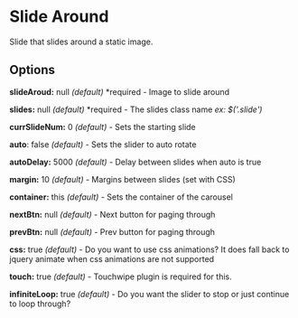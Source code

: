 Slide Around
=======

Slide that slides around a static image.

Options
-------
**slideAroud:** null *(default)* *required - Image to slide around
 
**slides:** null *(default)* \*required - The slides class name *ex: $('.slide')* 

**currSlideNum:** 0 *(default)* - Sets the starting slide

**auto**: false *(default)* - Sets the slider to auto rotate

**autoDelay:** 5000 *(default)* - Delay between slides when auto is true

**margin:** 10 *(default)* - Margins between slides (set with CSS)

**container:** this *(default)* - Sets the container of the carousel

**nextBtn:** null *(default)* - Next button for paging through

**prevBtn:** null *(default)* - Prev button for paging through

**css:** true *(default)* - Do you want to use css animations? It does fall back to jquery animate when css animations are not supported

**touch:** true *(default)* - Touchwipe plugin is required for this.

**infiniteLoop:** true *(default)* - Do you want the slider to stop or just continue to loop through?